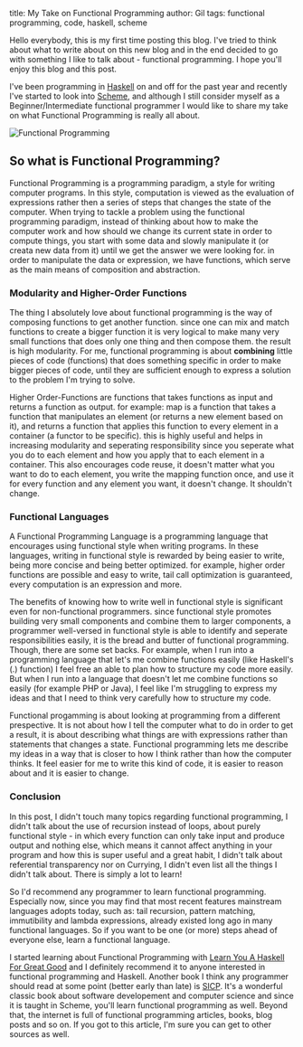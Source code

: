 title: My Take on Functional Programming
author: Gil
tags: functional programming, code, haskell, scheme

Hello everybody, this is my first time posting this blog. I've tried to think about what to write about on this new blog and in the end decided to go with something I like to talk about - functional programming. I hope you'll enjoy this blog and this post.

I've been programming in [Haskell][1] on and off for the past year and recently I've started to look into [Scheme][4], 
and although I still consider myself as a Beginner/Intermediate functional programmer I would like to share my take on what Functional Programming is really all about.

![Functional Programming][funcimg]

## So what is Functional Programming?
Functional Programming is a programming paradigm, a style for writing computer programs. In this style, computation is viewed as the evaluation of expressions rather then a series of steps that changes the state of the computer. 
When trying to tackle a problem using the functional programming paradigm, instead of thinking about how to make the computer work and how should we change its current state in order to compute things, you start with some data and slowly manipulate it (or creata new data from it) until we get the answer we were looking for. in order to manipulate the data or expression, we have functions, which serve as the main means of composition and abstraction.

### Modularity and Higher-Order Functions
The thing I absolutely love about functional programming is the way of composing functions to get another function. since one can mix and match functions to create a bigger function it is very logical to make many very small functions that does only one thing and then compose them. the result is high modularity. For me, functional programming is about __combining__ little pieces of code (functions) that does something specific in order to make bigger pieces of code, until they are sufficient enough to express a solution to the problem I'm trying to solve.

Higher Order-Functions are functions that takes functions as input and returns a function as output. for example: map is a function that takes a function that manipulates an element (or returns a new element based on it), and returns a function that applies this function to every element in a container (a functor to be specific). this is highly useful and helps in increasing modularity and seperating responsibility since you seperate what you do to each element and how you apply that to each element in a container. This also encourages code reuse, it doesn't matter what you want to do to each element, you write the mapping function once, and use it for every function and any element you want, it doesn't change. It shouldn't change.


### Functional Languages
A Functional Programming Language is a programming language that encourages using functional style when writing programs. In these languages, writing in functional style is rewarded by being easier to write, being more concise and being better optimized. for example, higher order functions are possible and easy to write, tail call optimization is guaranteed, every computation is an expression and more.

The benefits of knowing how to write well in functional style is significant even for non-functional programmers. since functional style promotes building very small components and combine them to larger components, a programmer well-versed in functional style is able to identify and seperate responsibilities easily, it is the bread and butter of functional programming. Though, there are some set backs. For example, when I run into a programming language that let's me combine functions easily (like Haskell's (.) function) I feel free an able to plan how to structure my code more easily. But when I run into a language that doesn't let me combine functions so easily (for example PHP or Java), I feel like I'm struggling to express my ideas and that I need to think very carefully how to structure my code.


Functional progamming is about looking at programming from a different prespective. It is not about how I tell the computer what to do in order to get a result, it is about describing what things are with expressions rather than statements that changes a state. Functional programming lets me describe my ideas in a way that is closer to how I think rather than how the computer thinks. It feel easier for me to write this kind of code, it is easier to reason about and it is easier to change. 

### Conclusion

In this post, I didn't touch many topics regarding functional programming, I didn't talk about the use of recursion instead of loops, about purely functional style - in which every function can only take input and produce output and nothing else, which means it cannot affect anything in your program and how this is super useful and a great habit, I didn't talk about referential transparency nor on Currying, I didn't even list all the things I didn't talk about. There is simply a lot to learn!

So I'd recommend any programmer to learn functional programming. Especially now, since you may find that most recent features mainstream languages adopts today, such as: tail recursion, pattern matching, immutibility and lambda expressions, already existed long ago in many functional languages. So if you want to be one (or more) steps ahead of everyone else, learn a functional language.

I started learning about Functional Programming with [Learn You A Haskell For Great Good][3] and I definitely recommend it to anyone interested in functional programming and Haskell. Another book I think any programmer should read at some point (better early than late) is [SICP][2]. It's a wonderful classic book about software developement and computer science and since it is taught in Scheme, you'll learn functional programming as well. Beyond that, the internet is full of functional programming articles, books, blog posts and so on. If you got to this article, I'm sure you can get to other sources as well.




[1]: http://haskell.org
[2]: http://mitpress.mit.edu/sicp/
[3]: http://learnyouahaskell.com/
[4]: http://www.schemers.org/
[funcimg]: images/funcprog.png
